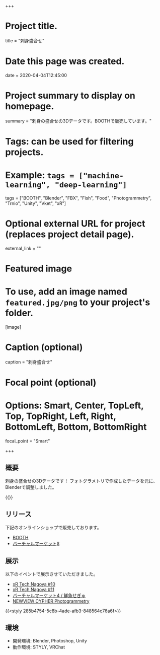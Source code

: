 +++
# Project title.
title = "刺身盛合せ"

# Date this page was created.
date = 2020-04-04T12:45:00

# Project summary to display on homepage.
summary = "刺身の盛合せの3Dデータです。BOOTHで販売しています。"

# Tags: can be used for filtering projects.
# Example: `tags = ["machine-learning", "deep-learning"]`
tags = ["BOOTH", "Blender", "FBX", "Fish", "Food", "Photogrammetry", "Trnio", "Unity", "Vket", "xR"]

# Optional external URL for project (replaces project detail page).
external_link = ""

# Featured image
# To use, add an image named `featured.jpg/png` to your project's folder. 
[image]
  # Caption (optional)
  caption = "刺身盛合せ"

  # Focal point (optional)
  # Options: Smart, Center, TopLeft, Top, TopRight, Left, Right, BottomLeft, Bottom, BottomRight
  focal_point = "Smart"

+++



## 概要

刺身の盛合せの3Dデータです！
フォトグラメトリで作成したデータを元に、Blenderで調整しました。

{{<twitter user="segur_vita" id="1246375743354851328" >}}



## リリース
下記のオンラインショップで販売しております。

- [BOOTH](https://segur.booth.pm/items/1947294)
- [バーチャルマーケットβ](https://www.v-market.work/ec/items/789/detail/)



## 展示

以下のイベントで展示させていただきました。

- [xR Tech Nagoya #10](https://vrm-nagoya.connpass.com/event/167144/)
- [xR Tech Nagoya #11](https://vrm-nagoya.connpass.com/event/170700/)
- [バーチャルマーケット4 / 鮮魚せぎゅ](https://www.v-market.work/v4/catalog/circle/932)
- [NEWVIEW CYPHER Photogrammetry](https://newview.design/cypher/photogrammetry/)

{{<styly 285b4754-5c8b-4ade-afb3-848564c76a6f>}}



## 環境

- 開発環境: Blender, Photoshop, Unity
- 動作環境: STYLY, VRChat


